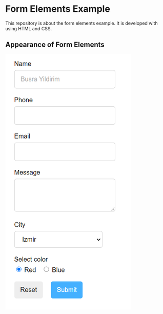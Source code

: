# Form Elements Example

This repository is about  the form elements example. It is developed with using HTML and CSS. 

## Appearance of Form Elements


![Form Template Example](form-element-ss.png)
